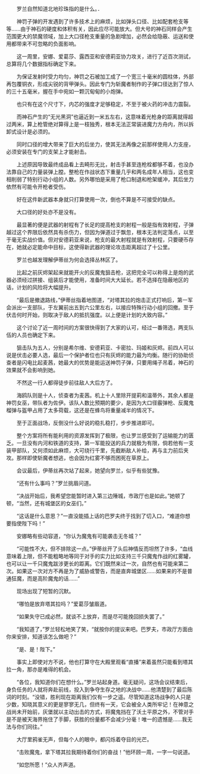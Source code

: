 　　罗兰自然知道北地珍珠指的是什么。．

　　神罚子弹的开发遇到了许多技术上的麻烦，比如弹头口径、比如配套枪支等等……由于神石的硬度和体积有关，因此应尽可能放大。但大号的神石同样会产生范围更大的禁魔领域，加上大口径枪支重量的急剧增加，必然会给隐蔽、运送和使用都带来不可忽略的负面影响。

　　这一周里，安娜、爱葛莎、露西亚和安德莉亚协力攻关，进行了近百次测试，总算将几个数据指标确定下来。

　　为保证发射时受力均匀，神罚之石被加工成了一个宽三十毫米的圆柱体，外部再包覆铜衣，形成尖锐的背甲弹头。因此专门为斩魔者制作的子弹口径达到了惊人的三十五毫米，握在手中宛如一颗沉甸甸的小炮弹。

　　也只有在这个尺寸下，内芯的强度才足够稳定，不至于被火药的冲击力震裂。

　　而神石产生的“无光黑洞”也逼近到一米五左右，这意味着光枪身的距离就得超过两米，算上枪管绝对算得上是一枝独秀，根本无法正常装进魔力方舟内，所以拆卸式设计是必须的。

　　同时口径的增大带来了巨大的后坐力，使其无法再像之前那样使用人力支座，必须安装在专门的支架上才能射击。

　　上述原因导致最终成品看上去畸形无比，射击手甚至连枪栓都够不着，也没办法靠自己的力量装弹上膛。整枪在作战状态下重量几乎和两名成年人相当，这也变相削弱了特别行动小组的人数。另外哪怕是采用了枪口制退和枪架缓冲，其后坐力依然有可能令开枪者受伤。

　　好在这件新武器本身就只打算使用一次，倒也不算是不可接受的缺点。

　　大口径的好处亦不是没有。

　　最显著的便是武器的射程有了长足的提高枪支的射程一般是指有效射程，子弹越过这个界限后依然具有杀伤力，但因为弹道过于飘忽，根本无法判定落点，以至于毫无实战价值。但对安德莉亚来说，枪支的最大射程就是有效射程，只要硬币存在，她就必定能命中目标，这使得新武器的理论攻击距离超过了十公里。

　　罗兰也越发理解伊蒂丝为何会选择丛林区了。

　　比起之前灰烬架起来就能开火的反魔鬼狙击枪，这把完全可以称得上是炮的武器必须经过拼接、组装后才能使用，准备时间大大延长。若不选择在隐蔽地区的话，计划的风险将大幅提升。

　　“最后是撤退路线，”伊蒂丝指着地图道，“对塔其拉的炮击正式打响后，第一军会派出一支部队，于左翼前出五到六公里左右，以接应特殊行动小组的回撤。至于伏击何时开始，则取决于敌人的抵抗强度。以上便是计划的大致内容。”

　　这个讨论了近一周时间的方案很快得到了大家的认可，经过一番筛选，两支队伍的人员也确定下来。

　　狙击队为五人，分别是希尔维、安德莉亚、卡密拉、玛姬和灰烬。前四人可以说是伏击必要人选，最后一个保护者位也只有灰烬的能力最为均衡。随行的协助侦查者是闪电比起麦茜，她最大的优势是能运送神罚子弹，只要用绳子吊着，神石的效果就不会影响到她。

　　不然这一行人都得徒步前往敌人大后方了。

　　海鸥队则是十人，侦查者为麦茜。机上十人里除开提莉和温蒂外，其余人都是神罚女巫，带队者为佐伊。该队人数比预期的要少，是因为大口径霰弹枪、反魔鬼榴弹与盔甲占用了太多荷载，这还是在蜂鸟将重量减半的情况下。

　　至于正面战场，反倒没什么好说的稳扎稳打，步步推进即可。

　　整个方案将所有能利用的资源发挥到了极限，也让罗兰感受到了运输能力的匮乏。一旦没有内河和铁道的支持，第一军能投送的兵力就极为有限，倘若他有一支装甲部队，又何须如此麻烦，大可绕行千里，先截断敌人补给，再与主力前后夹攻。那样即使斩魔者想逃，也会因为红雾不够而困死在草原上。

　　会议最后，伊蒂丝再次站了起来，她望向罗兰，似乎有些犹豫。

　　“还有什么事吗？”罗兰挑眉问道。

　　“决战开始后，我希望您能暂时进入第三边陲城，市政厅也是如此。”她顿了顿，“当然，还有城堡区的女巫们。”

　　“这话是什么意思？”一直没能插上话的巴罗夫终于找到了切入口，“难道你想要指使陛下吗！”

　　安娜略有些动容道，“你认为魔鬼有可能袭击无冬城？”

　　“可能性不大，但不排除这一点。”伊蒂丝开了头后神情反而坦然了许多，“血线意味着上限，但不能粗略地等同于对手的实力比如支持三千只魔鬼作战的红雾罐，也可以让一千只魔鬼跋涉更长的距离。它们既然来过一次，自然也有可能来第二次。如果这一次对方不再是为了威胁或警告，而是直奔城堡区……如果来的不是普通狂魔，而是高阶魔鬼的话……”

　　现场出现了短暂的沉默。

　　“哪怕是放弃塔其拉吗？”爱葛莎皱眉道。

　　“如果失守已成必然，就谈不上放弃，而是尽可能挽回损失罢了。”

　　“我知道了，”罗兰轻松地笑了笑，“就按你的提议来吧。巴罗夫，市政厅方面由你来安排，知道该怎么做吧？”

　　“是、是！陛下。”

　　事实上即使对方不说，他也打算守在大殿里观看“直播”来着虽然只能看到塔其拉一角，那亦是难得的机会。

　　“各位，我知道你们在想什么。”罗兰站起身道。毫无疑问，这场会议结束后，身负任务的人就将奔赴前线，投入到争夺生存之地的决战中……他清楚到了最后陈词的时刻。“没错，胜利现在距离我们仅有一步之遥。尽管知道这场战争的人只是少数，知晓其意义的更是寥寥无几，但终有一天，它会被全人类所牢记！在神意之战尚未开始前，灰堡就以主动出击的方式，将魔鬼挡在了沃土平原之外，不管对手是不是被天海界拖住了手脚，获胜的份量都不会减少分毫！唯一的遗憾是……我无法与你们同往。”

　　大厅里鸦雀无声，但每个人的眼中，都闪烁着夺目的光芒。

　　“击败魔鬼，拿下塔其拉我期待着你们的奋战！”他环顾一周，一字一句说道。

　　“如您所愿！”众人齐声道。

　　

　　
